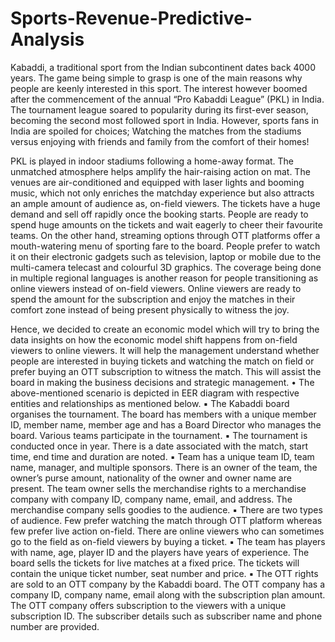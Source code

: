 # Sports-Revenue-Predictive-Analysis

Kabaddi, a traditional sport from the Indian subcontinent dates back 4000 years. The game being simple to grasp is one of the main reasons why people are keenly interested in this sport. The interest however boomed after the commencement of the annual “Pro Kabaddi League” (PKL) in India. The tournament league soared to popularity during its first-ever season, becoming the second most followed sport in India. However, sports fans in India are spoiled for choices; Watching the matches from the stadiums versus enjoying with friends and family from the comfort of their homes!

PKL is played in indoor stadiums following a home-away format. The unmatched atmosphere helps amplify the hair-raising action on mat. The venues are air-conditioned and equipped with laser lights and booming music, which not only enriches the matchday experience but also attracts an ample amount of audience as, on-field viewers. The tickets have a huge demand and sell off rapidly once the booking starts. People are ready to spend huge amounts on the tickets and wait eagerly to cheer their favourite teams.
On the other hand, streaming options through OTT platforms offer a mouth-watering menu of sporting fare to the board. People prefer to watch it on their electronic gadgets such as television, laptop or mobile due to the multi-camera telecast and colourful 3D graphics. The coverage being done in multiple regional languages is another reason for people transitioning as online viewers instead of on-field viewers. Online viewers are ready to spend the amount for the subscription and enjoy the matches in their comfort zone instead of being present physically to witness the joy.

Hence, we decided to create an economic model which will try to bring the data insights on how the economic model shift happens from on-field viewers to online viewers. It will help the management understand whether people are interested in buying tickets and watching the match on field or prefer buying an OTT subscription to witness the match. This will assist the board in making the business decisions and strategic management.
• The above-mentioned scenario is depicted in EER diagram with respective entities and relationships as mentioned below.
▪ The Kabaddi board organises the tournament. The board has members with a unique member ID, member name, member age and has a Board Director who manages the board. Various teams participate in the tournament.
▪ The tournament is conducted once in year. There is a date associated with the match, start time, end time and duration are noted.
▪ Team has a unique team ID, team name, manager, and multiple sponsors. There is an owner of the team, the owner’s purse amount, nationality of the owner and owner name are present. The team owner sells the merchandise rights to a merchandise company with company ID, company name, email, and address. The merchandise company sells goodies to the audience.
▪ There are two types of audience. Few prefer watching the match through OTT platform whereas few prefer live action on-field. There are online viewers who can sometimes go to the field as on-field viewers by buying a ticket.
▪ The team has players with name, age, player ID and the players have years of experience. The board sells the tickets for live matches at a fixed price. The tickets will contain the unique ticket number, seat number and price.
▪ The OTT rights are sold to an OTT company by the Kabaddi board. The OTT company has a company ID, company name, email along with the subscription plan amount. The OTT company offers subscription to the viewers with a unique subscription ID. The subscriber details such as subscriber name and phone number are provided.
